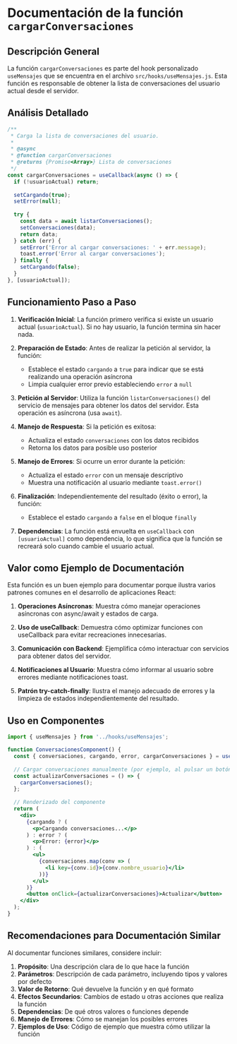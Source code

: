 # Documentación de la función `cargarConversaciones`

## Descripción General

La función `cargarConversaciones` es parte del hook personalizado `useMensajes` que se encuentra en el archivo `src/hooks/useMensajes.js`. Esta función es responsable de obtener la lista de conversaciones del usuario actual desde el servidor.

## Análisis Detallado

```javascript
/**
 * Carga la lista de conversaciones del usuario.
 * 
 * @async
 * @function cargarConversaciones
 * @returns {Promise<Array>} Lista de conversaciones
 */
const cargarConversaciones = useCallback(async () => {
  if (!usuarioActual) return;
  
  setCargando(true);
  setError(null);
  
  try {
    const data = await listarConversaciones();
    setConversaciones(data);
    return data;
  } catch (err) {
    setError('Error al cargar conversaciones: ' + err.message);
    toast.error('Error al cargar conversaciones');
  } finally {
    setCargando(false);
  }
}, [usuarioActual]);
```

## Funcionamiento Paso a Paso

1. **Verificación Inicial**: La función primero verifica si existe un usuario actual (`usuarioActual`). Si no hay usuario, la función termina sin hacer nada.

2. **Preparación de Estado**: Antes de realizar la petición al servidor, la función:
   - Establece el estado `cargando` a `true` para indicar que se está realizando una operación asíncrona
   - Limpia cualquier error previo estableciendo `error` a `null`

3. **Petición al Servidor**: Utiliza la función `listarConversaciones()` del servicio de mensajes para obtener los datos del servidor. Esta operación es asíncrona (usa `await`).

4. **Manejo de Respuesta**: Si la petición es exitosa:
   - Actualiza el estado `conversaciones` con los datos recibidos
   - Retorna los datos para posible uso posterior

5. **Manejo de Errores**: Si ocurre un error durante la petición:
   - Actualiza el estado `error` con un mensaje descriptivo
   - Muestra una notificación al usuario mediante `toast.error()`

6. **Finalización**: Independientemente del resultado (éxito o error), la función:
   - Establece el estado `cargando` a `false` en el bloque `finally`

7. **Dependencias**: La función está envuelta en `useCallback` con `[usuarioActual]` como dependencia, lo que significa que la función se recreará solo cuando cambie el usuario actual.

## Valor como Ejemplo de Documentación

Esta función es un buen ejemplo para documentar porque ilustra varios patrones comunes en el desarrollo de aplicaciones React:

1. **Operaciones Asíncronas**: Muestra cómo manejar operaciones asíncronas con async/await y estados de carga.

2. **Uso de useCallback**: Demuestra cómo optimizar funciones con useCallback para evitar recreaciones innecesarias.

3. **Comunicación con Backend**: Ejemplifica cómo interactuar con servicios para obtener datos del servidor.

4. **Notificaciones al Usuario**: Muestra cómo informar al usuario sobre errores mediante notificaciones toast.

5. **Patrón try-catch-finally**: Ilustra el manejo adecuado de errores y la limpieza de estados independientemente del resultado.

## Uso en Componentes

```jsx
import { useMensajes } from '../hooks/useMensajes';

function ConversacionesComponent() {
  const { conversaciones, cargando, error, cargarConversaciones } = useMensajes();
  
  // Cargar conversaciones manualmente (por ejemplo, al pulsar un botón)
  const actualizarConversaciones = () => {
    cargarConversaciones();
  };
  
  // Renderizado del componente
  return (
    <div>
      {cargando ? (
        <p>Cargando conversaciones...</p>
      ) : error ? (
        <p>Error: {error}</p>
      ) : (
        <ul>
          {conversaciones.map(conv => (
            <li key={conv.id}>{conv.nombre_usuario}</li>
          ))}
        </ul>
      )}
      <button onClick={actualizarConversaciones}>Actualizar</button>
    </div>
  );
}
```

## Recomendaciones para Documentación Similar

Al documentar funciones similares, considere incluir:

1. **Propósito**: Una descripción clara de lo que hace la función
2. **Parámetros**: Descripción de cada parámetro, incluyendo tipos y valores por defecto
3. **Valor de Retorno**: Qué devuelve la función y en qué formato
4. **Efectos Secundarios**: Cambios de estado u otras acciones que realiza la función
5. **Dependencias**: De qué otros valores o funciones depende
6. **Manejo de Errores**: Cómo se manejan los posibles errores
7. **Ejemplos de Uso**: Código de ejemplo que muestra cómo utilizar la función